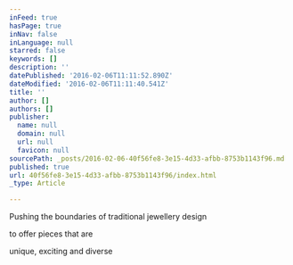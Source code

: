 ```yaml
---
inFeed: true
hasPage: true
inNav: false
inLanguage: null
starred: false
keywords: []
description: ''
datePublished: '2016-02-06T11:11:52.890Z'
dateModified: '2016-02-06T11:11:40.541Z'
title: ''
author: []
authors: []
publisher:
  name: null
  domain: null
  url: null
  favicon: null
sourcePath: _posts/2016-02-06-40f56fe8-3e15-4d33-afbb-8753b1143f96.md
published: true
url: 40f56fe8-3e15-4d33-afbb-8753b1143f96/index.html
_type: Article

---
```

Pushing the boundaries of traditional jewellery design

to offer pieces that are

unique, exciting and diverse